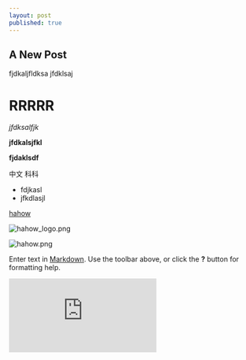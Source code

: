 ```yaml
---
layout: post
published: true
---
```




## A New Post

fjdkaljfldksa
jfdklsaj

# RRRRR

*jfdksalfjk*

**jfdkalsjfkl**

**fjdaklsdf**

中文 科科

- fdjkasl
- jfkdlasjl

[hahow](https://hahow.in)

![hahow_logo.png]({{site.baseurl}}/media/hahow_logo.png)

![hahow.png]({{site.baseurl}}/media/hahow.png)


Enter text in [Markdown](http://daringfireball.net/projects/markdown/). Use the toolbar above, or click the **?** button for formatting help.

<iframe src="https://www.youtube.com/embed/hOw6gCPDEQ8" frameborder="0" allowfullscreen="allowfullscreen"></iframe>

